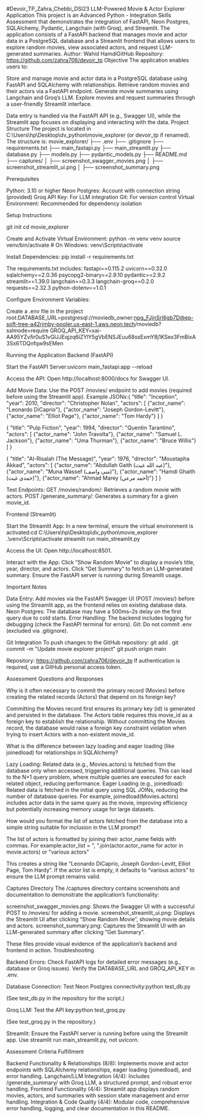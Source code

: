 #Devoir_TP_Zahra_Chebbi_DSI23
LLM-Powered Movie & Actor Explorer Application
This project is an Advanced Python - Integration Skills Assessment that demonstrates the integration of FastAPI, Neon Postgres, SQLAlchemy, Pydantic, Langchain (with Groq), and Streamlit. The application consists of a FastAPI backend that manages movie and actor data in a PostgreSQL database and a Streamlit frontend that allows users to explore random movies, view associated actors, and request LLM-generated summaries.
Author: Wahid HamdiGitHub Repository: https://github.com/zahra706/devoir_tp
Objective
The application enables users to:

Store and manage movie and actor data in a PostgreSQL database using FastAPI and SQLAlchemy with relationships.
Retrieve random movies and their actors via a FastAPI endpoint.
Generate movie summaries using Langchain and Groq’s LLM.
Explore movies and request summaries through a user-friendly Streamlit interface.

Data entry is handled via the FastAPI API (e.g., Swagger UI), while the Streamlit app focuses on displaying and interacting with the data.
Project Structure
The project is located in C:\Users\hp\Desktop\dv_python\movie_explorer (or devoir_tp if renamed). The structure is:
movie_explorer/
├── .env
├── .gitignore
├── requirements.txt
├── main_fastapi.py
├── main_streamlit.py
├── database.py
├── models.py
├── pydantic_models.py
├── README.md
├── captures/
│   ├── screenshot_swagger_movies.png
│   ├── screenshot_streamlit_ui.png
│   ├── screenshot_summary.png

Prerequisites

Python: 3.10 or higher
Neon Postgres: Account with connection string (provided)
Groq API Key: For LLM integration
Git: For version control
Virtual Environment: Recommended for dependency isolation

Setup Instructions

git init
cd movie_explorer


Create and Activate Virtual Environment:
python -m venv venv
source venv/bin/activate  # On Windows: venv\Scripts\activate


Install Dependencies:
pip install -r requirements.txt

The requirements.txt includes:
fastapi==0.115.2
uvicorn==0.32.0
sqlalchemy==2.0.36
psycopg2-binary==2.9.10
pydantic==2.9.2
streamlit==1.39.0
langchain==0.3.3
langchain-groq==0.2.0
requests==2.32.3
python-dotenv==1.0.1


Configure Environment Variables:

Create a .env file in the project root:DATABASE_URL=postgresql://moviedb_owner:npg_FJjnSrI6gb7D@ep-soft-tree-a42rjmby-pooler.us-east-1.aws.neon.tech/moviedb?sslmode=require
GROQ_API_KEY=xai-AA95YZvfir0uS1vGlJJEqjzq6iZYlY5gVbENSJEuu68ssExmY8j1KSex3FmBixA3Sx6TDQnfqw9sEMen





Running the Application
Backend (FastAPI)

Start the FastAPI Server:uvicorn main_fastapi:app --reload


Access the API:
Open http://localhost:8000/docs for Swagger UI.


Add Movie Data:
Use the POST /movies/ endpoint to add movies (required before using the Streamlit app). Example JSONs:{
  "title": "Inception",
  "year": 2010,
  "director": "Christopher Nolan",
  "actors": [
    {"actor_name": "Leonardo DiCaprio"},
    {"actor_name": "Joseph Gordon-Levitt"},
    {"actor_name": "Elliot Page"},
    {"actor_name": "Tom Hardy"}
  ]
}

{
  "title": "Pulp Fiction",
  "year": 1994,
  "director": "Quentin Tarantino",
  "actors": [
    {"actor_name": "John Travolta"},
    {"actor_name": "Samuel L. Jackson"},
    {"actor_name": "Uma Thurman"},
    {"actor_name": "Bruce Willis"}
  ]
}

{
  "title": "Al-Risalah (The Message)",
  "year": 1976,
  "director": "Moustapha Akkad",
  "actors": [
    {"actor_name": "Abdullah Gaith (عبد الله غيث)"},
    {"actor_name": "Muna Wassef (منى واصف)"},
    {"actor_name": "Hamdi Ghaith (حمدي غيث)"},
    {"actor_name": "Ahmad Marey (أحمد مرعي)"}
  ]
}




Test Endpoints:
GET /movies/random/: Retrieves a random movie with actors.
POST /generate_summary/: Generates a summary for a given movie_id.



Frontend (Streamlit)

Start the Streamlit App:
In a new terminal, ensure the virtual environment is activated:cd C:\Users\hp\Desktop\dv_python\movie_explorer
.\venv\Scripts\activate
streamlit run main_streamlit.py




Access the UI:
Open http://localhost:8501.


Interact with the App:
Click “Show Random Movie” to display a movie’s title, year, director, and actors.
Click “Get Summary” to fetch an LLM-generated summary.
Ensure the FastAPI server is running during Streamlit usage.



Important Notes

Data Entry: Add movies via the FastAPI Swagger UI (POST /movies/) before using the Streamlit app, as the frontend relies on existing database data.
Neon Postgres: The database may have a 500ms–2s delay on the first query due to cold starts.
Error Handling: The backend includes logging for debugging (check the FastAPI terminal for errors).
Git: Do not commit .env (excluded via .gitignore).

Git Integration
To push changes to the GitHub repository:
git add .
git commit -m "Update movie explorer project"
git push origin main


Repository: https://github.com/zahra706/devoir_tp
If authentication is required, use a GitHub personal access token.

Assessment Questions and Responses

Why is it often necessary to commit the primary record (Movies) before creating the related records (Actors) that depend on its foreign key?

Committing the Movies record first ensures its primary key (id) is generated and persisted in the database. The Actors table requires this movie_id as a foreign key to establish the relationship. Without committing the Movies record, the database would raise a foreign key constraint violation when trying to insert Actors with a non-existent movie_id.


What is the difference between lazy loading and eager loading (like joinedload) for relationships in SQLAlchemy?

Lazy Loading: Related data (e.g., Movies.actors) is fetched from the database only when accessed, triggering additional queries. This can lead to the N+1 query problem, where multiple queries are executed for each related object, reducing performance.
Eager Loading (e.g., joinedload): Related data is fetched in the initial query using SQL JOINs, reducing the number of database queries. For example, joinedload(Movies.actors) includes actor data in the same query as the movie, improving efficiency but potentially increasing memory usage for large datasets.


How would you format the list of actors fetched from the database into a simple string suitable for inclusion in the LLM prompt?

The list of actors is formatted by joining their actor_name fields with commas. For example:actor_list = ", ".join(actor.actor_name for actor in movie.actors) or "various actors"

This creates a string like “Leonardo DiCaprio, Joseph Gordon-Levitt, Elliot Page, Tom Hardy”. If the actor list is empty, it defaults to “various actors” to ensure the LLM prompt remains valid.



Captures Directory
The /captures directory contains screenshots and documentation to demonstrate the application’s functionality:

screenshot_swagger_movies.png: Shows the Swagger UI with a successful POST to /movies/ for adding a movie.
screenshot_streamlit_ui.png: Displays the Streamlit UI after clicking “Show Random Movie”, showing movie details and actors.
screenshot_summary.png: Captures the Streamlit UI with an LLM-generated summary after clicking “Get Summary”.

These files provide visual evidence of the application’s backend and frontend in action.
Troubleshooting

Backend Errors:
Check FastAPI logs for detailed error messages (e.g., database or Groq issues).
Verify the DATABASE_URL and GROQ_API_KEY in .env.


Database Connection:
Test Neon Postgres connectivity:python test_db.py

(See test_db.py in the repository for the script.)


Groq LLM:
Test the API key:python test_groq.py

(See test_groq.py in the repository.)


Streamlit:
Ensure the FastAPI server is running before using the Streamlit app.
Use streamlit run main_streamlit.py, not uvicorn.



Assessment Criteria Fulfillment

Backend Functionality & Relationships (8/8): Implements movie and actor endpoints with SQLAlchemy relationships, eager loading (joinedload), and error handling.
Langchain/LLM Integration (4/4): Includes /generate_summary/ with Groq LLM, a structured prompt, and robust error handling.
Frontend Functionality (4/4): Streamlit app displays random movies, actors, and summaries with session state management and error handling.
Integration & Code Quality (4/4): Modular code, comprehensive error handling, logging, and clear documentation in this README.

